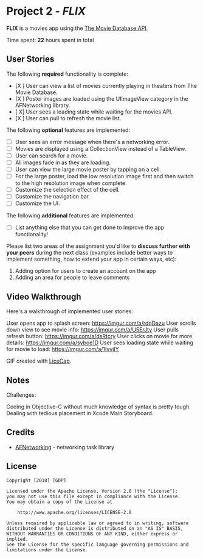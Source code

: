 # Project 2 - *FLIX*

**FLIX** is a movies app using the [The Movie Database API](http://docs.themoviedb.apiary.io/#).

Time spent: **22** hours spent in total

## User Stories

The following **required** functionality is complete:

- [X ] User can view a list of movies currently playing in theaters from The Movie Database.
- [X ] Poster images are loaded using the UIImageView category in the AFNetworking library.
- [ X] User sees a loading state while waiting for the movies API.
- [X ] User can pull to refresh the movie list.

The following **optional** features are implemented:

- [ ] User sees an error message when there's a networking error.
- [ ] Movies are displayed using a CollectionView instead of a TableView.
- [ ] User can search for a movie.
- [ ] All images fade in as they are loading.
- [ ] User can view the large movie poster by tapping on a cell.
- [ ] For the large poster, load the low resolution image first and then switch to the high resolution image when complete.
- [ ] Customize the selection effect of the cell.
- [ ] Customize the navigation bar.
- [ ] Customize the UI.

The following **additional** features are implemented:

- [ ] List anything else that you can get done to improve the app functionality!

Please list two areas of the assignment you'd like to **discuss further with your peers** during the next class (examples include better ways to implement something, how to extend your app in certain ways, etc):

1. Adding option for users to create an account on the app
2. Adding an area for people to leave comments

## Video Walkthrough

Here's a walkthrough of implemented user stories:

User opens app to splash screen: https://imgur.com/a/rdqDazu
User scrolls down view to see movie info: https://imgur.com/a/U5ErJty
User pulls refresh button: https://imgur.com/a/dsRtcry
User clicks on movie for more details: https://imgur.com/a/syboe1D
User sees loading state while waiting for movie to load: https://imgur.com/a/1IvvjIY


GIF created with [LiceCap](http://www.cockos.com/licecap/).

## Notes

Challenges:

Coding in Objective-C without much knowledge of syntax is pretty tough. Dealing with tedious placement in Xcode Main Storyboard.


## Credits

- [AFNetworking](https://github.com/AFNetworking/AFNetworking) - networking task library

## License

    Copyright [2018] [GDP]

    Licensed under the Apache License, Version 2.0 (the "License");
    you may not use this file except in compliance with the License.
    You may obtain a copy of the License at

        http://www.apache.org/licenses/LICENSE-2.0

    Unless required by applicable law or agreed to in writing, software
    distributed under the License is distributed on an "AS IS" BASIS,
    WITHOUT WARRANTIES OR CONDITIONS OF ANY KIND, either express or implied.
    See the License for the specific language governing permissions and
    limitations under the License.
